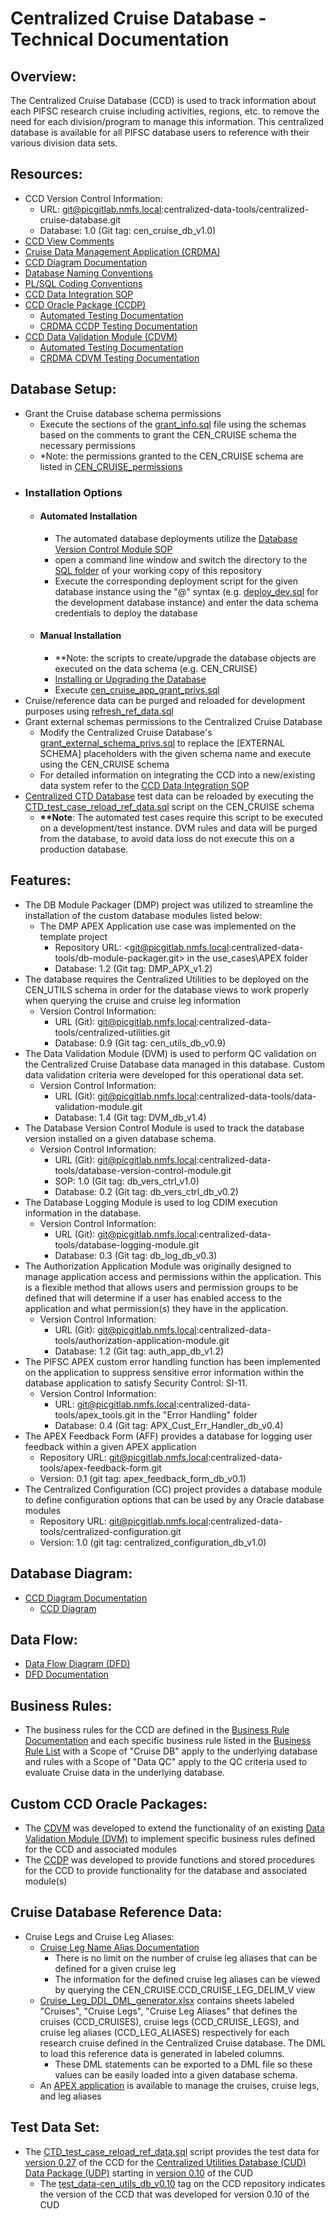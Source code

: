 # Centralized Cruise Database - Technical Documentation

## Overview:
The Centralized Cruise Database (CCD) is used to track information about each PIFSC research cruise including activities, regions, etc. to remove the need for each division/program to manage this information. This centralized database is available for all PIFSC database users to reference with their various division data sets.

## Resources:
-   CCD Version Control Information:
    -   URL: git@picgitlab.nmfs.local:centralized-data-tools/centralized-cruise-database.git
    -   Database: 1.0 (Git tag: cen_cruise_db_v1.0)
-   [CCD View Comments](./centralized_cruise_DB_view_comments.xlsx)
-   [Cruise Data Management Application (CRDMA)](../CRDMA/docs/Cruise%20Data%20Management%20Application%20-%20Technical%20Documentation.md)
-   [CCD Diagram Documentation](./Centralized%20Cruise%20Database%20Diagram%20Documentation.md)
-   [Database Naming Conventions](./Centralized%20Cruise%20Database%20-%20DB%20Naming%20Conventions.md)
-   [PL/SQL Coding Conventions](./Centralized%20Cruise%20Database%20-%20PLSQL%20Coding%20Conventions.md)
-   [CCD Data Integration SOP](./Centralized%20Cruise%20Database%20-%20Data%20Integration%20SOP.md)
-   [CCD Oracle Package (CCDP)](./packages/CCDP/CCDP%20Documentation.md)
    -   [Automated Testing Documentation](./packages/CCDP/test%20cases/CCDP%20Testing%20Documentation.md)
    -   [CRDMA CCDP Testing Documentation](../CRDMA/docs/test_cases/packages/CCDP/CRDMA%20CCDP%20Testing%20Documentation.md)
-   [CCD Data Validation Module (CDVM)](./packages/CDVM/CDVM%20Documentation.md)
    -   [Automated Testing Documentation](./packages/CDVM/test%20cases/CDVM%20Testing%20Documentation.md)
    -   [CRDMA CDVM Testing Documentation](../CRDMA/docs/test_cases/packages/CDVM/CRDMA%20CDVM%20Testing%20Documentation.md)

## Database Setup:
-   Grant the Cruise database schema permissions
    -   Execute the sections of the [grant_info.sql](../SQL/queries/grant_info.sql) file using the schemas based on the comments to grant the CEN_CRUISE schema the necessary permissions
    -   *Note: the permissions granted to the CEN_CRUISE schema are listed in [CEN_CRUISE_permissions](./CEN_CRUISE_permissions.xlsx)
-   ### Installation Options
    -   #### Automated Installation
        -   The automated database deployments utilize the [Database Version Control Module SOP](https://github.com/PIFSC-NMFS-NOAA/PIFSC-DBVersionControlModule/blob/master/docs/DB%20Version%20Control%20Module%20SOP.MD)
        -   open a command line window and switch the directory to the [SQL folder](../SQL/) of your working copy of this repository
        -   Execute the corresponding deployment script for the given database instance using the "@" syntax (e.g. [deploy_dev.sql](../SQL/deploy_dev.sql) for the development database instance) and enter the data schema credentials to deploy the database
    -   #### Manual Installation
        -   \*\*Note: the scripts to create/upgrade the database objects are executed on the data schema (e.g. CEN_CRUISE)
        -   [Installing or Upgrading the Database](./Installing%20or%20Upgrading%20the%20Database.md)
        -   Execute [cen_cruise_app_grant_privs.sql](../CRDMA/SQL/cen_cruise_app_grant_privs.sql)
-   Cruise/reference data can be purged and reloaded for development purposes using [refresh_ref_data.sql](../SQL/queries/refresh_ref_data.sql)
-   Grant external schemas permissions to the Centralized Cruise Database
    -   Modify the Centralized Cruise Database's [grant_external_schema_privs.sql](../SQL/queries/grant_external_schema_privs.sql) to replace the [EXTERNAL SCHEMA] placeholders with the given schema name and execute using the CEN_CRUISE schema
    -   For detailed information on integrating the CCD into a new/existing data system refer to the [CCD Data Integration SOP](./Centralized%20Cruise%20Database%20-%20Data%20Integration%20SOP.md)
-   [Centralized CTD Database](https://picgitlab.nmfs.local/centralized-data-tools/centralized-ctd) test data can be reloaded by executing the [CTD_test_case_reload_ref_data.sql](../SQL/queries/Centralized%20CTD/CTD_test_case_reload_ref_data.sql) script on the CEN_CRUISE schema
    -   **\*\*Note**: The automated test cases require this script to be executed on a development/test instance. DVM rules and data will be purged from the database, to avoid data loss do not execute this on a production database.

## Features:
-   The DB Module Packager (DMP) project was utilized to streamline the installation of the custom database modules listed below:
    -   The DMP APEX Application use case was implemented on the template project
        -   Repository URL: <git@picgitlab.nmfs.local:centralized-data-tools/db-module-packager.git> in the use_cases\\APEX folder
        -   Database: 1.2 (Git tag: DMP_APX_v1.2)
-   The database requires the Centralized Utilities to be deployed on the CEN_UTILS schema in order for the database views to work properly when querying the cruise and cruise leg information
    -   Version Control Information:
        -   URL (Git): git@picgitlab.nmfs.local:centralized-data-tools/centralized-utilities.git
        -   Database: 0.9 (Git tag: cen_utils_db_v0.9)
-   The Data Validation Module (DVM) is used to perform QC validation on the Centralized Cruise Database data managed in this database. Custom data validation criteria were developed for this operational data set.
    -   Version Control Information:
        -   URL (Git): git@picgitlab.nmfs.local:centralized-data-tools/data-validation-module.git
        -   Database: 1.4 (Git tag: DVM_db_v1.4)
-   The Database Version Control Module is used to track the database version installed on a given database schema.
    -   Version Control Information:
        -   URL (Git): git@picgitlab.nmfs.local:centralized-data-tools/database-version-control-module.git
        -   SOP: 1.0 (Git tag: db_vers_ctrl_v1.0)
        -   Database: 0.2 (Git tag: db_vers_ctrl_db_v0.2)
-   The Database Logging Module is used to log CDIM execution information in the database.
    -   Version Control Information:
        -   URL (Git): git@picgitlab.nmfs.local:centralized-data-tools/database-logging-module.git
        -   Database: 0.3 (Git tag: db_log_db_v0.3)
-   The Authorization Application Module was originally designed to manage application access and permissions within the application. This is a flexible method that allows users and permission groups to be defined that will determine if a user has enabled access to the application and what permission(s) they have in the application.
    -   Version Control Information:
        -   URL (Git): git@picgitlab.nmfs.local:centralized-data-tools/authorization-application-module.git
        -   Database: 1.2 (Git tag: auth_app_db_v1.2)
-   The PIFSC APEX custom error handling function has been implemented on the application to suppress sensitive error information within the database application to satisfy Security Control: SI-11.
    -   Version Control Information:
        -   URL: git@picgitlab.nmfs.local:centralized-data-tools/apex_tools.git in the "Error Handling" folder
        -   Database: 0.4 (Git tag: APX_Cust_Err_Handler_db_v0.4)
-   The APEX Feedback Form (AFF) provides a database for logging user feedback within a given APEX application
    -   Repository URL: git@picgitlab.nmfs.local:centralized-data-tools/apex-feedback-form.git
    -   Version: 0.1 (git tag: apex_feedback_form_db_v0.1)
-   The Centralized Configuration (CC) project provides a database module to define configuration options that can be used by any Oracle database modules
    -   Repository URL: git@picgitlab.nmfs.local:centralized-data-tools/centralized-configuration.git
    -   Version: 1.0 (git tag: centralized_configuration_db_v1.0)

## Database Diagram:
-   [CCD Diagram Documentation](./Centralized%20Cruise%20Database%20Diagram%20Documentation.md)
    -   [CCD Diagram](./data_model/cruise_db_diagram.pdf)

## Data Flow:
-   [Data Flow Diagram (DFD)](./DFD/Centralized%20Cruise%20DFD.pdf)
-   [DFD Documentation](./DFD/Centralized%20Cruise%20Data%20Flow%20Diagram%20Documentation.md)

## Business Rules:
-   The business rules for the CCD are defined in the [Business Rule Documentation](./Centralized%20Cruise%20Database%20-%20Business%20Rule%20Documentation.md) and each specific business rule listed in the [Business Rule List](./Centralized%20Cruise%20Database%20-%20Business%20Rule%20List.xlsx) with a Scope of "Cruise DB" apply to the underlying database and rules with a Scope of "Data QC" apply to the QC criteria used to evaluate Cruise data in the underlying database.

## Custom CCD Oracle Packages:
-   The [CDVM](./packages/CDVM/CDVM%20Documentation.md) was developed to extend the functionality of an existing [Data Validation Module (DVM)](https://picgitlab.nmfs.local/centralized-data-tools/data-validation-module) to implement specific business rules defined for the CCD and associated modules
-   The [CCDP](./packages/CCDP/CCDP%20Documentation.md) was developed to provide functions and stored procedures for the CCD to provide functionality for the database and associated module(s)

## Cruise Database Reference Data:
-   Cruise Legs and Cruise Leg Aliases:
    -   [Cruise Leg Name Alias Documentation](./Cruise%20Leg%20Name%20Alias%20Documentation.md)
        -   There is no limit on the number of cruise leg aliases that can be defined for a given cruise leg
        -   The information for the defined cruise leg aliases can be viewed by querying the CEN_CRUISE.CCD_CRUISE_LEG_DELIM_V view
    -   [Cruise_Leg_DDL_DML_generator.xlsx](./Cruise_Leg_DDL_DML_generator.xlsx) contains sheets labeled "Cruises", "Cruise Legs", "Cruise Leg Aliases" that defines the cruises (CCD_CRUISES), cruise legs (CCD_CRUISE_LEGS), and cruise leg aliases (CCD_LEG_ALIASES) respectively for each research cruise defined in the Centralized Cruise database. The DML to load this reference data is generated in labeled columns.
        -   These DML statements can be exported to a DML file so these values can be easily loaded into a given database schema.
    -   An [APEX application](../CRDMA/docs/Cruise%20Data%20Management%20Application%20-%20Technical%20Documentation.md) is available to manage the cruises, cruise legs, and leg aliases

## Test Data Set:
-   The [CTD_test_case_reload_ref_data.sql](../SQL/queries/Centralized%20CTD/CTD_test_case_reload_ref_data.sql) script provides the test data for [version 0.27](https://picgitlab.nmfs.local/centralized-data-tools/centralized-cruise-database/-/tags/cen_cruise_db_v0.27) of the CCD for the [Centralized Utilities Database (CUD)](https://picgitlab.nmfs.local/centralized-data-tools/centralized-utilities) [Data Package (UDP)](https://picgitlab.nmfs.local/centralized-data-tools/centralized-utilities/-/blob/master/docs/packages/UDP_UDLP/UDP%20UDLP%20Documentation.md) starting in [version 0.10](https://picgitlab.nmfs.local/centralized-data-tools/centralized-utilities/-/tags/cen_utils_db_v0.10) of the CUD  
    -   The [test_data-cen_utils_db_v0.10](https://picgitlab.nmfs.local/centralized-data-tools/centralized-cruise-database/-/tags/test_data-cen_utils_db_v0.10) tag on the CCD repository indicates the version of the CCD that was developed for version 0.10 of the CUD
